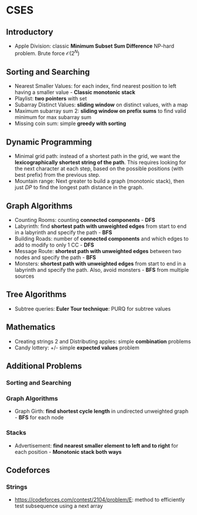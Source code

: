 # CSES
## Introductory
- Apple Division: classic **Minimum Subset Sum Difference** NP-hard problem. Brute force $\mathcal{O}(2^N)$


## Sorting and Searching
- Nearest Smaller Values: for each index, find nearest position to left having a smaller value - **Classic monotonic stack**
- Playlist: **two pointers** with set
- Subarray Distinct Values: **sliding window** on distinct values, with a map
- Maximum subarray sum 2: **sliding window on prefix sums** to find valid minimum for max subarray sum
- Missing coin sum: simple **greedy with sorting**

## Dynamic Programming
- Minimal grid path: instead of a shortest path in the grid, we want the **lexicographically shortest string of the path**. This requires looking for the next character at each step, based on the possible positions (with best prefix) from the previous step.
- Mountain range: Next greater to build a graph (monotonic stack), then just $DP$ to find the longest path distance in the graph.

## Graph Algorithms
- Counting Rooms: counting **connected components** - **DFS**
- Labyrinth: find **shortest path with unweighted edges** from start to end in a labyrinth and specify the path - **BFS**
- Building Roads: number of **connected components** and which edges to add to modify to only 1 CC - **DFS**
- Message Route: **shortest path with unweighted edges** between two nodes and specify the path - **BFS**
- Monsters: **shortest path with unweighted edges** from start to end in a labyrinth and specify the path. Also, avoid monsters - **BFS** from multiple sources

## Tree Algorithms
- Subtree queries: **Euler Tour technique**: PURQ for subtree values


## Mathematics
- Creating strings 2 and Distributing apples: simple **combination** problems
- Candy lottery: +/- simple **expected values** problem

## Additional Problems

### Sorting and Searching


### Graph Algorithms
- Graph Girth: **find shortest cycle length** in undirected unweighted graph - **BFS** for each node

### Stacks
- Advertisement: **find nearest smaller element to left and to right** for each position - **Monotonic stack both ways**



## Codeforces

### Strings
- https://codeforces.com/contest/2104/problem/E: method to efficiently test subsequence using a next array

